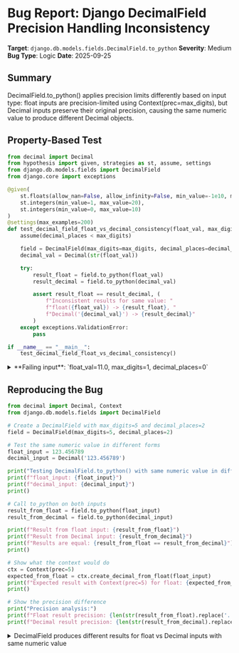 # Bug Report: Django DecimalField Precision Handling Inconsistency

**Target**: `django.db.models.fields.DecimalField.to_python`
**Severity**: Medium
**Bug Type**: Logic
**Date**: 2025-09-25

## Summary

DecimalField.to_python() applies precision limits differently based on input type: float inputs are precision-limited using Context(prec=max_digits), but Decimal inputs preserve their original precision, causing the same numeric value to produce different Decimal objects.

## Property-Based Test

```python
from decimal import Decimal
from hypothesis import given, strategies as st, assume, settings
from django.db.models.fields import DecimalField
from django.core import exceptions

@given(
    st.floats(allow_nan=False, allow_infinity=False, min_value=-1e10, max_value=1e10),
    st.integers(min_value=1, max_value=20),
    st.integers(min_value=0, max_value=10)
)
@settings(max_examples=200)
def test_decimal_field_float_vs_decimal_consistency(float_val, max_digits, decimal_places):
    assume(decimal_places < max_digits)

    field = DecimalField(max_digits=max_digits, decimal_places=decimal_places)
    decimal_val = Decimal(str(float_val))

    try:
        result_float = field.to_python(float_val)
        result_decimal = field.to_python(decimal_val)

        assert result_float == result_decimal, (
            f"Inconsistent results for same value: "
            f"float({float_val}) -> {result_float}, "
            f"Decimal('{decimal_val}') -> {result_decimal}"
        )
    except exceptions.ValidationError:
        pass

if __name__ == "__main__":
    test_decimal_field_float_vs_decimal_consistency()
```

<details>

<summary>
**Failing input**: `float_val=11.0, max_digits=1, decimal_places=0`
</summary>
```
Traceback (most recent call last):
  File "/home/npc/pbt/agentic-pbt/worker_/46/hypo.py", line 31, in <module>
    test_decimal_field_float_vs_decimal_consistency()
    ~~~~~~~~~~~~~~~~~~~~~~~~~~~~~~~~~~~~~~~~~~~~~~~^^
  File "/home/npc/pbt/agentic-pbt/worker_/46/hypo.py", line 7, in test_decimal_field_float_vs_decimal_consistency
    st.floats(allow_nan=False, allow_infinity=False, min_value=-1e10, max_value=1e10),
               ^^^
  File "/home/npc/miniconda/lib/python3.13/site-packages/hypothesis/core.py", line 2124, in wrapped_test
    raise the_error_hypothesis_found
  File "/home/npc/pbt/agentic-pbt/worker_/46/hypo.py", line 22, in test_decimal_field_float_vs_decimal_consistency
    assert result_float == result_decimal, (
           ^^^^^^^^^^^^^^^^^^^^^^^^^^^^^^
AssertionError: Inconsistent results for same value: float(11.0) -> 1E+1, Decimal('11.0') -> 11.0
Falsifying example: test_decimal_field_float_vs_decimal_consistency(
    float_val=11.0,
    max_digits=1,
    decimal_places=0,
)
Explanation:
    These lines were always and only run by failing examples:
        /home/npc/pbt/agentic-pbt/worker_/46/hypo.py:23
        /home/npc/pbt/agentic-pbt/worker_/46/hypo.py:27
```
</details>

## Reproducing the Bug

```python
from decimal import Decimal, Context
from django.db.models.fields import DecimalField

# Create a DecimalField with max_digits=5 and decimal_places=2
field = DecimalField(max_digits=5, decimal_places=2)

# Test the same numeric value in different forms
float_input = 123.456789
decimal_input = Decimal('123.456789')

print("Testing DecimalField.to_python() with same numeric value in different forms:")
print(f"float_input: {float_input}")
print(f"decimal_input: {decimal_input}")
print()

# Call to_python on both inputs
result_from_float = field.to_python(float_input)
result_from_decimal = field.to_python(decimal_input)

print(f"Result from float input: {result_from_float}")
print(f"Result from Decimal input: {result_from_decimal}")
print(f"Results are equal: {result_from_float == result_from_decimal}")
print()

# Show what the context would do
ctx = Context(prec=5)
expected_from_float = ctx.create_decimal_from_float(float_input)
print(f"Expected result with Context(prec=5) for float: {expected_from_float}")
print()

# Show the precision difference
print("Precision analysis:")
print(f"Float result precision: {len(str(result_from_float).replace('.', '').replace('-', ''))}")
print(f"Decimal result precision: {len(str(result_from_decimal).replace('.', '').replace('-', ''))}")
```

<details>

<summary>
DecimalField produces different results for float vs Decimal inputs with same numeric value
</summary>
```
Testing DecimalField.to_python() with same numeric value in different forms:
float_input: 123.456789
decimal_input: 123.456789

Result from float input: 123.46
Result from Decimal input: 123.456789
Results are equal: False

Expected result with Context(prec=5) for float: 123.46

Precision analysis:
Float result precision: 5
Decimal result precision: 9
```
</details>

## Why This Is A Bug

This bug violates the fundamental contract of the `to_python()` method, which according to Django documentation should "convert the value into the correct Python object" and serve as a normalization point for all inputs. The method is expected to produce consistent, canonical representations regardless of the input type.

The inconsistency stems from lines 1814-1817 in `/home/npc/pbt/agentic-pbt/envs/django_env/lib/python3.13/site-packages/django/db/models/fields/__init__.py`:

1. **For float inputs (line 1815)**: The method uses `self.context.create_decimal_from_float(value)` where `self.context` is defined as `decimal.Context(prec=self.max_digits)` (line 1797). This applies precision limiting based on max_digits.

2. **For Decimal and other inputs (line 1817)**: The method uses `decimal.Decimal(value)` which creates a new Decimal without applying any context, preserving the original precision.

This causes several problems:

- **Normalization failure**: The same numeric value (e.g., 123.456789) produces different Decimal objects depending on whether it arrives as a float or Decimal
- **Constraint bypass**: Decimal inputs can exceed the max_digits constraint that float inputs must respect
- **Double processing issues**: The `get_db_prep_value()` method (lines 1833-1835) calls `to_python()` twice in sequence, which could produce unexpected results when processing high-precision Decimals
- **Validation inconsistency**: The field enforces precision limits differently based on arbitrary input type distinctions

The bug is particularly problematic for financial applications where decimal precision handling must be consistent and predictable.

## Relevant Context

The DecimalField class defines a context property at line 1796-1797:
```python
@cached_property
def context(self):
    return decimal.Context(prec=self.max_digits)
```

This context is used for float inputs but not for Decimal inputs, creating the inconsistency. The Django documentation for model fields states that `to_python()` should handle normalization, but this implementation fails to normalize consistently.

Django's DecimalField is commonly used for financial data where precision and consistency are critical. The bug can lead to subtle data integrity issues where the same value stored and retrieved might have different precision depending on how it was initially provided.

Documentation reference: https://docs.djangoproject.com/en/stable/howto/custom-model-fields/#converting-values-to-python-objects

## Proposed Fix

```diff
--- a/django/db/models/fields/__init__.py
+++ b/django/db/models/fields/__init__.py
@@ -1813,8 +1813,10 @@ class DecimalField(Field):
         try:
             if isinstance(value, float):
                 decimal_value = self.context.create_decimal_from_float(value)
+            elif isinstance(value, decimal.Decimal):
+                decimal_value = self.context.create_decimal(value)
             else:
-                decimal_value = decimal.Decimal(value)
+                decimal_value = self.context.create_decimal(decimal.Decimal(value))
         except (decimal.InvalidOperation, TypeError, ValueError):
             raise exceptions.ValidationError(
                 self.error_messages["invalid"],
```